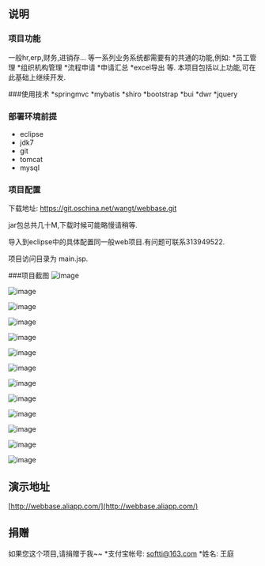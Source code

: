 ## 说明 

### 项目功能

一般hr,erp,财务,进销存... 等一系列业务系统都需要有的共通的功能,例如:
*员工管理
*组织机构管理
*流程申请
*申请汇总
*excel导出
等. 
本项目包括以上功能,可在此基础上继续开发.

###使用技术
*springmvc
*mybatis
*shiro
*bootstrap
*bui
*dwr
*jquery

### 部署环境前提
* eclipse
* jdk7
* git
* tomcat
* mysql

### 项目配置

下载地址: https://git.oschina.net/wangt/webbase.git

jar包总共几十M,下载时候可能略慢请稍等.

导入到eclipse中的具体配置同一般web项目.有问题可联系313949522.

项目访问目录为 main.jsp.

###项目截图
![image](http://webbase.oss-cn-qingdao.aliyuncs.com/01.png)

![image](http://webbase.oss-cn-qingdao.aliyuncs.com/02.png)

![image](http://webbase.oss-cn-qingdao.aliyuncs.com/03.png)

![image](http://webbase.oss-cn-qingdao.aliyuncs.com/1.png)

![image](http://webbase.oss-cn-qingdao.aliyuncs.com/2.png)

![image](http://webbase.oss-cn-qingdao.aliyuncs.com/3.png)

![image](http://webbase.oss-cn-qingdao.aliyuncs.com/4.png)

![image](http://webbase.oss-cn-qingdao.aliyuncs.com/5.png)

![image](http://webbase.oss-cn-qingdao.aliyuncs.com/6.png)

![image](http://webbase.oss-cn-qingdao.aliyuncs.com/7.png)

![image](http://webbase.oss-cn-qingdao.aliyuncs.com/8.png)

![image](http://webbase.oss-cn-qingdao.aliyuncs.com/9.png)

![image](http://webbase.oss-cn-qingdao.aliyuncs.com/10.png)

## 演示地址
[http://webbase.aliapp.com/](http://webbase.aliapp.com/)


## 捐赠
如果您这个项目,请捐赠于我~~
*支付宝帐号: softti@163.com 
*姓名: 王庭



